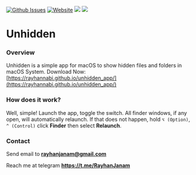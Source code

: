 [![Github Issues](https://img.shields.io/github/issues/rayhannabi/unhidden.svg)](https://github.com/rayhannabi/Unhidden/issues)
[![Website](https://img.shields.io/website-up-down-green-red/https/rayhannabi.github.io/unhidden_app/.svg)](https://rayhannabi.github.io/unhidden_app/)
![](https://img.shields.io/badge/platform-macOS%2010.12%2B-orange.svg)
[![](https://img.shields.io/github/release/rayhannabi/unhidden.svg)](https://github.com/rayhannabi/Unhidden/releases)

# Unhidden

### Overview

Unhidden is a simple app for macOS to show hidden files and folders in macOS System.
Download Now: [https://rayhannabi.github.io/unhidden_app/](https://rayhannabi.github.io/unhidden_app/)

### How does it work?

Well, simple! Launch the app, toggle the switch. All finder windows, if any open, will automatically relaunch. If that does not happen, hold `⌥ (Option)`, `^ (Control)` click **Finder** then select **Relaunch**.

### Contact

Send email to **rayhanjanam@gmail.com**

Reach me at telegram **https://t.me/RayhanJanam**